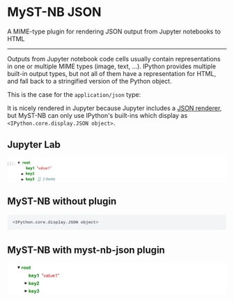 # MyST-NB JSON

A MIME-type plugin for rendering JSON output from Jupyter notebooks to HTML

______________________________________________________________________

Outputs from Jupyter notebook code cells usually contain representations in one or multiple MIME
types (image, text, ...). IPython provides multiple built-in output types, but not all of them
have a representation for HTML, and fall back to a stringified version of the Python object.

This is the case for the `application/json` type:

It is nicely rendered in Jupyter because Jupyter includes a
[JSON renderer](https://github.com/jupyterlab/jupyterlab/tree/7909745d075aceb0cf1099ad53a3174e92b575ae/packages/json-extension),
but MyST-NB can only use IPython's built-ins which display as `<IPython.core.display.JSON object>`.

## Jupyter Lab

![Screenshot of json_dict in Jupyter](./docs/images/example1-jupyter.png)

## MyST-NB without plugin

![Screenshot of json_dict in HTML by MyST-NB](./docs/images/example1-myst-nb.png)

## MyST-NB with myst-nb-json plugin

![Screenshot of json_dict in HTML with myst-nb-json](./docs/images/example1-myst-nb-json.png)
